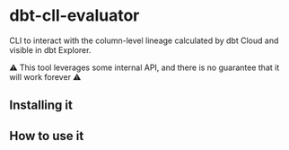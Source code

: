 # dbt-cll-evaluator

CLI to interact with the column-level lineage calculated by dbt Cloud and visible in dbt Explorer.

⚠️ This tool leverages some internal API, and there is no guarantee that it will work forever ⚠️

## Installing it

## How to use it
